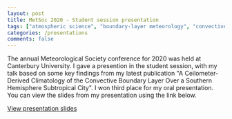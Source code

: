 ```yaml
---
layout: post
title: MetSoc 2020 - Student session presentation
tags: ["atmospheric science", "boundary-layer meteorology", "convective boundary layer", "climatology"]
categories: /presentations
comments: false
---
```


The annual Meteorological Society conference for 2020 was held at Canterbury University. I gave a presention in the student session, with my talk based on some key findings from my latest publication "A Ceilometer-Derived Climatology of the Convective Boundary Layer Over a Southern Hemisphere Subtropical City". I won third place for my oral presentation. You can view the slides from my presentation using the link below. 

[View presentation slides](/assets/presentations/Marley_MetSoc_2020_presentation.pdf)
